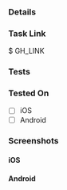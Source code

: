 <!-- Add label PRType -->
### Details
<!-- Describe changes -->

### Task Link
<!---
Replace GH_LINK with the link to the GitHub issue / task link (Jira or other task management platform).
--->
$ GH_LINK

### Tests
<!--- 
Add step to test by QA / other engineer. If it's specified to specific platform, please add steps for each platform.

For example:
1. Press Card Product List to navigate to Screen Product List
2. Press sorter to sort Product List
3. Verify if the sorter works as expected
--->

### Tested On

- [ ] iOS
- [ ] Android

### Screenshots
<!-- Add screenshots for all platforms tested for UI changes-->

#### iOS
<!-- Insert screenshots of your changes on the iOS platform-->

#### Android
<!-- Insert screenshots of your changes on the Android platform-->
